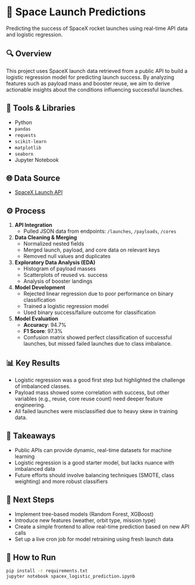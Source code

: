# 🚀 Space Launch Predictions

Predicting the success of SpaceX rocket launches using real-time API data and logistic regression.

## 🔍 Overview

This project uses SpaceX launch data retrieved from a public API to build a logistic regression model for predicting launch success. By analyzing features such as payload mass and booster reuse, we aim to derive actionable insights about the conditions influencing successful launches.

## 🧰 Tools & Libraries

- Python
- `pandas`
- `requests`
- `scikit-learn`
- `matplotlib`
- `seaborn`
- Jupyter Notebook

## 🌐 Data Source

- [SpaceX Launch API](https://github.com/r-spacex/SpaceX-API)

## ⚙️ Process

1. **API Integration**
   - Pulled JSON data from endpoints: `/launches`, `/payloads`, `/cores`
2. **Data Cleaning & Merging**
   - Normalized nested fields
   - Merged launch, payload, and core data on relevant keys
   - Removed null values and duplicates
3. **Exploratory Data Analysis (EDA)**
   - Histogram of payload masses
   - Scatterplots of reused vs. success
   - Analysis of booster landings
4. **Model Development**
   - Rejected linear regression due to poor performance on binary classification
   - Trained a logistic regression model
   - Used binary success/failure outcome for classification
5. **Model Evaluation**
   - **Accuracy**: 94.7%
   - **F1 Score**: 97.3%
   - Confusion matrix showed perfect classification of successful launches, but missed failed launches due to class imbalance.

## 📊 Key Results

- Logistic regression was a good first step but highlighted the challenge of imbalanced classes.
- Payload mass showed some correlation with success, but other variables (e.g., reuse, core reuse count) need deeper feature engineering.
- All failed launches were misclassified due to heavy skew in training data.

## 🧠 Takeaways

- Public APIs can provide dynamic, real-time datasets for machine learning
- Logistic regression is a good starter model, but lacks nuance with imbalanced data
- Future efforts should involve balancing techniques (SMOTE, class weighting) and more robust classifiers

## 🚧 Next Steps

- Implement tree-based models (Random Forest, XGBoost)
- Introduce new features (weather, orbit type, mission type)
- Create a simple frontend to allow real-time prediction based on new API calls
- Set up a live cron job for model retraining using fresh launch data

## 📁 How to Run

```bash
pip install -r requirements.txt
jupyter notebook spacex_logistic_prediction.ipynb

